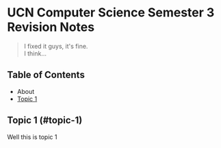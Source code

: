 # UCN Computer Science Semester 3 Revision Notes

>I fixed it guys, it's fine.  
>I think...

## Table of Contents


* About
* [Topic 1](#topic-1)

## Topic 1 (#topic-1)

Well this is topic 1